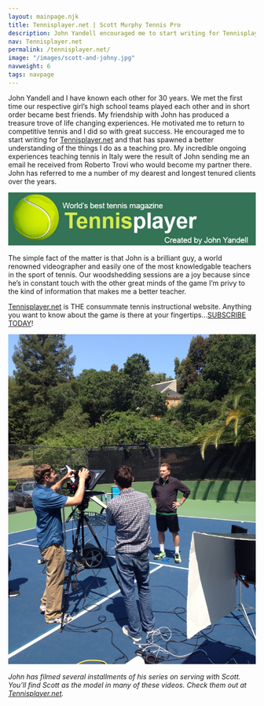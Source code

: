 ```yaml
---
layout: mainpage.njk
title: Tennisplayer.net | Scott Murphy Tennis Pro
description: John Yandell encouraged me to start writing for Tennisplayer.net and that has spawned a better understanding of the things I do as a teaching pro.
nav: Tennisplayer.net
permalink: /tennisplayer.net/
image: "/images/scott-and-johny.jpg"
navweight: 6
tags: navpage
---
```


John Yandell and I have known each other for 30 years. We met the first time our respective girl’s high school teams played each other and in short order became best friends. My friendship with John has produced a treasure trove of life changing experiences. He motivated me to return to competitive tennis and I did so with great success. He encouraged me to start writing for [Tennisplayer.net](https://www.tennisplayer.net) and that has spawned a better understanding of the things I do as a teaching pro. My incredible ongoing experiences teaching tennis in Italy were the result of John sending me an email he received from Roberto Trovi who would become my partner there. John has referred to me a number of my dearest and longest tenured clients over the years.

![tennisplayer.net](/images/tennisplayer-net-banner.jpg#wide)

The simple fact of the matter is that John is a brilliant guy, a world renowned videographer and easily one of the most knowledgable teachers in the sport of tennis. Our woodshedding sessions are a joy because since he’s in constant touch with the other great minds of the game I’m privy to the kind of information that makes me a better teacher.

[Tennisplayer.net](https://www.tennisplayer.net) is THE consummate tennis instructional website. Anything you want to know about the game is there at your fingertips…[SUBSCRIBE TODAY](https://www.tennisplayer.net/public/pitch/pitch.html)!

![tennisplayer.net](/images/filming.jpg)

_John has filmed several installments of his series on serving with Scott. You’ll find Scott as the model in many of these videos. Check them out at [Tennisplayer.net](https://www.tennisplayer.net)._
